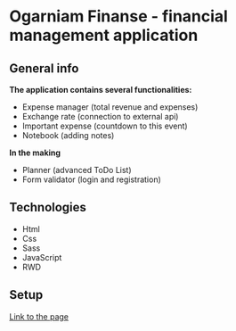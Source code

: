 # Ogarniam Finanse - financial management application


## General info

**The application contains several functionalities:**
* Expense manager (total revenue and expenses)
* Exchange rate (connection to external api)
* Important expense (countdown to this event)
* Notebook (adding notes)

**In the making**
* Planner (advanced ToDo List)
* Form validator (login and registration)

## Technologies
* Html
* Css
* Sass
* JavaScript
* RWD


## Setup
[Link to the page](https://tomaszposluszny.github.io/finance-manager/)